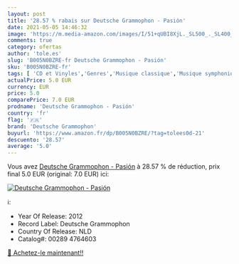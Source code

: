 ```yaml
---
layout: post
title: '28.57 % rabais sur Deutsche Grammophon - Pasión'
date: 2021-05-05 14:46:32
image: 'https://m.media-amazon.com/images/I/51+qUBI8XjL._SL500_._SL400_.jpg'
comments: true
category: ofertas
author: 'tole.es'
slug: 'B005N0BZRE-fr Deutsche Grammophon - Pasión'
sku: 'B005N0BZRE-fr'
tags: [ 'CD et Vinyles','Genres','Musique classique','Musique symphonique','Oeuvres orchestrales, concertos et symphonies','deutsche grammophon', ]
actualPrice: 5.0 EUR
currency: EUR
price: 5.0
comparePrice: 7.0 EUR
prodname: 'Deutsche Grammophon - Pasión'
country: 'fr'
flag: '🇫🇷'
brand: 'Deutsche Grammophon'
buyurl: 'https://www.amazon.fr/dp/B005N0BZRE/?tag=tolees0d-21'
descuento: '28.57'
average: '5.0'
---
```


Vous avez [Deutsche Grammophon - Pasión](https://www.amazon.fr/dp/B005N0BZRE/?tag=tolees0d-21)  à  28.57 % de réduction, prix final  5.0 EUR (original: 7.0 EUR) ici:

[![Deutsche Grammophon - Pasión](https://m.media-amazon.com/images/I/51+qUBI8XjL._SL500_._SL400_.jpg)](https://www.amazon.fr/dp/B005N0BZRE/?tag=tolees0d-21)

ℹ️:

- Year Of Release: 2012
- Record Label: Deutsche Grammophon
- Country Of Release: NLD
- Catalog#: 00289 4764603

[🛒 Achetez-le maintenant!!](https://www.amazon.fr/dp/B005N0BZRE/?tag=tolees0d-21)
